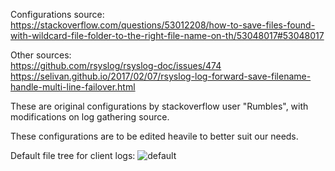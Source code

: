 Configurations source:  
https://stackoverflow.com/questions/53012208/how-to-save-files-found-with-wildcard-file-folder-to-the-right-file-name-on-th/53048017#53048017  

Other sources:  
https://github.com/rsyslog/rsyslog-doc/issues/474  
https://selivan.github.io/2017/02/07/rsyslog-log-forward-save-filename-handle-multi-line-failover.html  

These are original configurations by stackoverflow user "Rumbles", with modifications on log gathering source.

These configurations are to be edited heavile to better suit our needs.

Default file tree for client logs:
![default](https://raw.githubusercontent.com/jisosomppi/log-analysis/master/images/orginalformattree.png)

